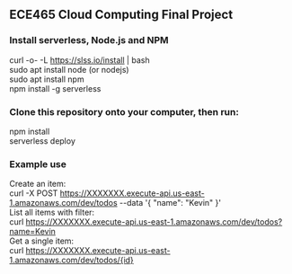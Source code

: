 ## ECE465 Cloud Computing Final Project
### Install serverless, Node.js and NPM  
curl -o- -L https://slss.io/install | bash  
sudo apt install node (or nodejs)  
sudo apt install npm  
npm install -g serverless  

### Clone this repository onto your computer, then run:  
npm install  
serverless deploy

### Example use  
Create an item:  
curl -X POST https://XXXXXXX.execute-api.us-east-1.amazonaws.com/dev/todos --data '{ "name": "Kevin" }'  
List all items with filter:  
curl https://XXXXXXX.execute-api.us-east-1.amazonaws.com/dev/todos?name=Kevin  
Get a single item:  
curl https://XXXXXXX.execute-api.us-east-1.amazonaws.com/dev/todos/{id}  

